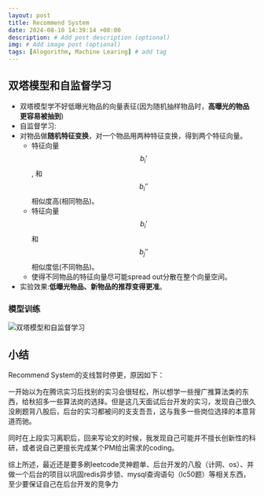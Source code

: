 ```yaml
---
layout: post
title: Recommend System
date: 2024-08-10 14:39:14 +08:00
description: # Add post description (optional)
img: # Add image post (optional)
tags: [Alogorithm, Machine Learing] # add tag
---
```


## 双塔模型和自监督学习

- 双塔模型学不好低曝光物品的向量表征(因为随机抽样物品时，**高曝光的物品更容易被抽到**)
- 自监督学习:
- 对物品做**随机特征变换**，对一个物品用两种特征变换，得到两个特征向量。
  - 特征向量$$b_i'$$, 和$$b_i''$$相似度高(相同物品)。
  - 特征向量$$b_i'$$和$$b_j''$$相似度低(不同物品)。
  - 使得不同物品的特征向量尽可能spread out分散在整个向量空间。
- 实验效果:**低曝光物品、新物品的推荐变得更准**。

### 模型训练
![双塔模型和自监督学习]({{site.baseurl}}/assets/img/双塔模型和自监督学习.png)

## 小结
Recommend System的支线暂时停更，原因如下：

一开始以为在腾讯实习后找别的实习会很轻松，所以想学一些搜广推算法类的东西，给秋招多一些算法岗的选择。但是这几天面试后台开发的实习，发现自己很久没刷题背八股后，后台的实习都被问的支支吾吾，这与我多一些岗位选择的本意背道而驰。

同时在上段实习离职后，回来写论文的时候，我发现自己可能并不擅长创新性的科研，或者说自己更擅长完成某个PM给出需求的coding。

综上所述，最近还是要多刷leetcode灵神题单、后台开发的八股（计网、os）、并做一个后台的项目以巩固redis异步锁、mysql查询语句（lc50题）等相关东西，至少要保证自己在后台开发的竞争力